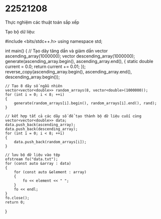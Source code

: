 # 22521208
Thực nghiệm các thuật toán sắp xếp

Tạo bộ dữ liệu:

#include <bits/stdc++.h>
using namespace std;

int main()
{
    // Tạo dãy tăng dần và giảm dần
    vector<double> ascending_array(1000000);
    vector<double> descending_array(1000000);
    generate(ascending_array.begin(), ascending_array.end(), []()
             {
        static double current = 0.0;
        return current += 0.01; });
    reverse_copy(ascending_array.begin(), ascending_array.end(), descending_array.begin());

    // Tạo 8 dãy số ngẫu nhiên
    vector<vector<double>> random_arrays(8, vector<double>(1000000));
    for (int i = 0; i < 8; ++i)
    {
        generate(random_arrays[i].begin(), random_arrays[i].end(), rand);
    }

    // kết hợp tất cả các dãy số để tạo thành bộ dữ liệu cuối cùng
    vector<vector<double>> data;
    data.push_back(ascending_array);
    data.push_back(descending_array);
    for (int i = 0; i < 8; ++i)
    {
        data.push_back(random_arrays[i]);
    }

    // lưu bộ dữ liệu vào tệp
    ofstream fo("data.txt");
    for (const auto &array : data)
    {
        for (const auto &element : array)
        {
            fo << element << " ";
        }
        fo << endl;
    }
    fo.close();
    return 0;
}
